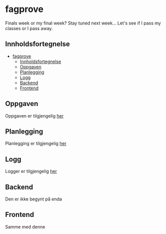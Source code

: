 # fagprove

Finals week or my final week? Stay tuned next week... Let's see if I pass my classes or I pass away.

## Innholdsfortegnelse

- [fagprove](#fagprove)
  - [Innholdsfortegnelse](#innholdsfortegnelse)
  - [Oppgaven](#oppgaven)
  - [Planlegging](#planlegging)
  - [Logg](#logg)
  - [Backend](#backend)
  - [Frontend](#frontend)

## Oppgaven

Oppgaven er tilgjengelig [her](/task/task.md)

## Planlegging

Planlegging er tilgjengelig [her](/plan/plan.md)

## Logg

Logger er tilgjengelig [her](/logs/logs.md)

## Backend

Den er ikke begynt på enda

## Frontend

Samme med denne
